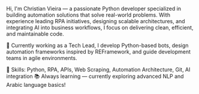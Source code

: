 Hi, I'm Christian Vieira — a passionate Python developer specialized in building automation solutions that solve real-world problems. With experience leading RPA initiatives, designing scalable architectures, and integrating AI into business workflows, I focus on delivering clean, efficient, and maintainable code.

💼 Currently working as a Tech Lead, I develop Python-based bots, design automation frameworks inspired by REFramework, and guide development teams in agile environments.

🔧 Skills: Python, RPA, APIs, Web Scraping, Automation Architecture, Git, AI integration
📚 Always learning — currently exploring advanced NLP and Arabic language basics!
<!---
Caavchris/Caavchris is a ✨ special ✨ repository because its `README.md` (this file) appears on your GitHub profile.
You can click the Preview link to take a look at your changes.
--->
